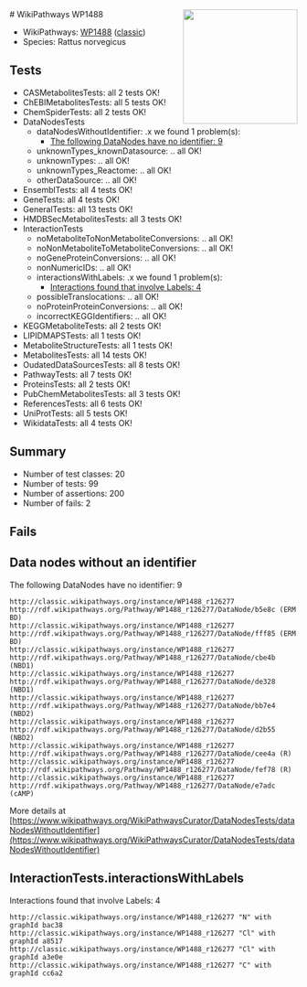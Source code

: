 <img style="float: right; width: 200px" src="https://upload.wikimedia.org/wikipedia/commons/thumb/8/83/Wplogo_with_text_500.png/640px-Wplogo_with_text_500.png" />
# WikiPathways WP1488

* WikiPathways: [WP1488](https://wikipathways.org/pathways/WP1488) ([classic](https://classic.wikipathways.org/instance/WP1488))
* Species: Rattus norvegicus
## Tests
* CASMetabolitesTests: all 2 tests OK!
* ChEBIMetabolitesTests: all 5 tests OK!
* ChemSpiderTests: all 2 tests OK!
* DataNodesTests
    * dataNodesWithoutIdentifier: .x we found 1 problem(s):
        * [The following DataNodes have no identifier: 9](#d2d32fa8)
    * unknownTypes_knownDatasource: .. all OK!
    * unknownTypes: .. all OK!
    * unknownTypes_Reactome: .. all OK!
    * otherDataSource: .. all OK!
* EnsemblTests: all 4 tests OK!
* GeneTests: all 4 tests OK!
* GeneralTests: all 13 tests OK!
* HMDBSecMetabolitesTests: all 3 tests OK!
* InteractionTests
    * noMetaboliteToNonMetaboliteConversions: .. all OK!
    * noNonMetaboliteToMetaboliteConversions: .. all OK!
    * noGeneProteinConversions: .. all OK!
    * nonNumericIDs: .. all OK!
    * interactionsWithLabels: .x we found 1 problem(s):
        * [Interactions found that involve Labels: 4](#630d267b)
    * possibleTranslocations: .. all OK!
    * noProteinProteinConversions: .. all OK!
    * incorrectKEGGIdentifiers: .. all OK!
* KEGGMetaboliteTests: all 2 tests OK!
* LIPIDMAPSTests: all 1 tests OK!
* MetaboliteStructureTests: all 1 tests OK!
* MetabolitesTests: all 14 tests OK!
* OudatedDataSourcesTests: all 8 tests OK!
* PathwayTests: all 7 tests OK!
* ProteinsTests: all 2 tests OK!
* PubChemMetabolitesTests: all 3 tests OK!
* ReferencesTests: all 6 tests OK!
* UniProtTests: all 5 tests OK!
* WikidataTests: all 4 tests OK!


## Summary

* Number of test classes: 20
* Number of tests: 99
* Number of assertions: 200
* Number of fails: 2

## Fails

<a name="d2d32fa8" />

## Data nodes without an identifier

The following DataNodes have no identifier: 9
```
http://classic.wikipathways.org/instance/WP1488_r126277 http://rdf.wikipathways.org/Pathway/WP1488_r126277/DataNode/b5e8c (ERM BD)
http://classic.wikipathways.org/instance/WP1488_r126277 http://rdf.wikipathways.org/Pathway/WP1488_r126277/DataNode/fff85 (ERM BD)
http://classic.wikipathways.org/instance/WP1488_r126277 http://rdf.wikipathways.org/Pathway/WP1488_r126277/DataNode/cbe4b (NBD1)
http://classic.wikipathways.org/instance/WP1488_r126277 http://rdf.wikipathways.org/Pathway/WP1488_r126277/DataNode/de328 (NBD1)
http://classic.wikipathways.org/instance/WP1488_r126277 http://rdf.wikipathways.org/Pathway/WP1488_r126277/DataNode/bb7e4 (NBD2)
http://classic.wikipathways.org/instance/WP1488_r126277 http://rdf.wikipathways.org/Pathway/WP1488_r126277/DataNode/d2b55 (NBD2)
http://classic.wikipathways.org/instance/WP1488_r126277 http://rdf.wikipathways.org/Pathway/WP1488_r126277/DataNode/cee4a (R)
http://classic.wikipathways.org/instance/WP1488_r126277 http://rdf.wikipathways.org/Pathway/WP1488_r126277/DataNode/fef78 (R)
http://classic.wikipathways.org/instance/WP1488_r126277 http://rdf.wikipathways.org/Pathway/WP1488_r126277/DataNode/e7adc (cAMP)
```

More details at [https://www.wikipathways.org/WikiPathwaysCurator/DataNodesTests/dataNodesWithoutIdentifier](https://www.wikipathways.org/WikiPathwaysCurator/DataNodesTests/dataNodesWithoutIdentifier)

<a name="630d267b" />

## InteractionTests.interactionsWithLabels

Interactions found that involve Labels: 4
```
http://classic.wikipathways.org/instance/WP1488_r126277 "N" with graphId bac38
http://classic.wikipathways.org/instance/WP1488_r126277 "Cl" with graphId a8517
http://classic.wikipathways.org/instance/WP1488_r126277 "Cl" with graphId a3e0e
http://classic.wikipathways.org/instance/WP1488_r126277 "C" with graphId cc6a2
```

